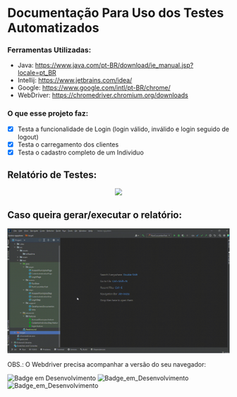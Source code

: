 # Documentação Para Uso dos Testes Automatizados


### Ferramentas Utilizadas:

- Java: https://www.java.com/pt-BR/download/ie_manual.jsp?locale=pt_BR
- Intellij: https://www.jetbrains.com/idea/
- Google: https://www.google.com/intl/pt-BR/chrome/
- WebDriver: https://chromedriver.chromium.org/downloads

### O que esse projeto faz:

- [X] Testa a funcionalidade de Login (login válido, inválido e login seguido de logout)
- [X] Testa o carregamento dos clientes
- [X] Testa o cadastro completo de um Individuo

## Relatório de Testes:

<p align="center">
    <img src="src/assets/toReadme/verificaRelatorio.gif">
</p>


##  Caso queira gerar/executar o relatório:


<p align="center">
    <img src="src/assets/toReadme/geraRelatorio.gif">
</p>

OBS.: O Webdriver precisa acompanhar a versão do seu navegador:

![Badge em Desenvolvimento](https://img.shields.io/badge/Java-Vers%C3%A3o%201.8.0__351--b10-green)
![Badge_em_Desenvolvimento](https://img.shields.io/badge/Google-107.0.5304.88-green)
![Badge_em_Desenvolvimento](https://img.shields.io/badge/chromedriver.exe-107.0.5304.62-blue)